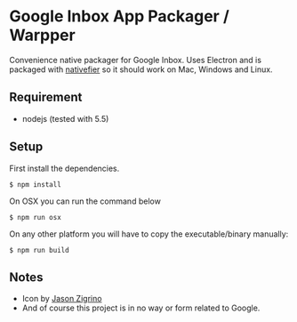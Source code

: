 # Google Inbox App Packager / Warpper

Convenience native packager for Google Inbox. Uses Electron and is packaged with
[nativefier](https://github.com/jiahaog/nativefier) so it
should work on Mac, Windows and Linux.

## Requirement

- nodejs (tested with 5.5)

## Setup

First install the dependencies.

    $ npm install

On OSX you can run the command below

    $ npm run osx

On any other platform you will have to copy the executable/binary manually:

    $ npm run build

## Notes

- Icon by [Jason Zigrino](http://jasonzigrino.deviantart.com/art/Google-Inbox-For-OS-X-515254018)
- And of course this project is in no way or form related to Google.
